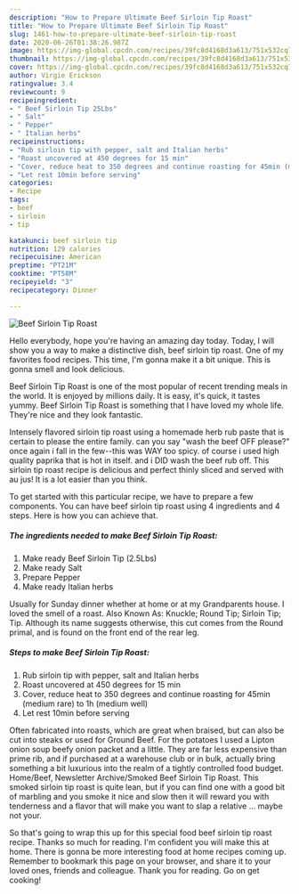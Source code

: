 ```yaml
---
description: "How to Prepare Ultimate Beef Sirloin Tip Roast"
title: "How to Prepare Ultimate Beef Sirloin Tip Roast"
slug: 1461-how-to-prepare-ultimate-beef-sirloin-tip-roast
date: 2020-06-26T01:38:26.987Z
image: https://img-global.cpcdn.com/recipes/39fc8d4168d3a613/751x532cq70/beef-sirloin-tip-roast-recipe-main-photo.jpg
thumbnail: https://img-global.cpcdn.com/recipes/39fc8d4168d3a613/751x532cq70/beef-sirloin-tip-roast-recipe-main-photo.jpg
cover: https://img-global.cpcdn.com/recipes/39fc8d4168d3a613/751x532cq70/beef-sirloin-tip-roast-recipe-main-photo.jpg
author: Virgie Erickson
ratingvalue: 3.4
reviewcount: 9
recipeingredient:
- " Beef Sirloin Tip 25Lbs"
- " Salt"
- " Pepper"
- " Italian herbs"
recipeinstructions:
- "Rub sirloin tip with pepper, salt and Italian herbs"
- "Roast uncovered at 450 degrees for 15 min"
- "Cover, reduce heat to 350 degrees and continue roasting for 45min (medium rare) to 1h (medium well)"
- "Let rest 10min before serving"
categories:
- Recipe
tags:
- beef
- sirloin
- tip

katakunci: beef sirloin tip 
nutrition: 129 calories
recipecuisine: American
preptime: "PT21M"
cooktime: "PT58M"
recipeyield: "3"
recipecategory: Dinner

---
```



![Beef Sirloin Tip Roast](https://img-global.cpcdn.com/recipes/39fc8d4168d3a613/751x532cq70/beef-sirloin-tip-roast-recipe-main-photo.jpg)

Hello everybody, hope you're having an amazing day today. Today, I will show you a way to make a distinctive dish, beef sirloin tip roast. One of my favorites food recipes. This time, I'm gonna make it a bit unique. This is gonna smell and look delicious.

Beef Sirloin Tip Roast is one of the most popular of recent trending meals in the world. It is enjoyed by millions daily. It is easy, it's quick, it tastes yummy. Beef Sirloin Tip Roast is something that I have loved my whole life. They're nice and they look fantastic.

Intensely flavored sirloin tip roast using a homemade herb rub paste that is certain to please the entire family. can you say &#34;wash the beef OFF please?&#34; once again i fall in the few--this was WAY too spicy. of course i used high quality paprika that is hot in itself. and i DID wash the beef rub off. This sirloin tip roast recipe is delicious and perfect thinly sliced and served with au jus! It is a lot easier than you think.


To get started with this particular recipe, we have to prepare a few components. You can have beef sirloin tip roast using 4 ingredients and 4 steps. Here is how you can achieve that.

<!--inarticleads1-->

##### The ingredients needed to make Beef Sirloin Tip Roast:

1. Make ready  Beef Sirloin Tip (2.5Lbs)
1. Make ready  Salt
1. Prepare  Pepper
1. Make ready  Italian herbs


Usually for Sunday dinner whether at home or at my Grandparents house. I loved the smell of a roast. Also Known As: Knuckle; Round Tip; Sirloin Tip; Tip. Although its name suggests otherwise, this cut comes from the Round primal, and is found on the front end of the rear leg. 

<!--inarticleads2-->

##### Steps to make Beef Sirloin Tip Roast:

1. Rub sirloin tip with pepper, salt and Italian herbs
1. Roast uncovered at 450 degrees for 15 min
1. Cover, reduce heat to 350 degrees and continue roasting for 45min (medium rare) to 1h (medium well)
1. Let rest 10min before serving


Often fabricated into roasts, which are great when braised, but can also be cut into steaks or used for Ground Beef. For the potatoes I used a Lipton onion soup beefy onion packet and a little. They are far less expensive than prime rib, and if purchased at a warehouse club or in bulk, actually bring something a bit luxurious into the realm of a tightly controlled food budget. Home/Beef, Newsletter Archive/Smoked Beef Sirloin Tip Roast. This smoked sirloin tip roast is quite lean, but if you can find one with a good bit of marbling and you smoke it nice and slow then it will reward you with tenderness and a flavor that will make you want to slap a relative … maybe not your. 

So that's going to wrap this up for this special food beef sirloin tip roast recipe. Thanks so much for reading. I'm confident you will make this at home. There is gonna be more interesting food at home recipes coming up. Remember to bookmark this page on your browser, and share it to your loved ones, friends and colleague. Thank you for reading. Go on get cooking!
